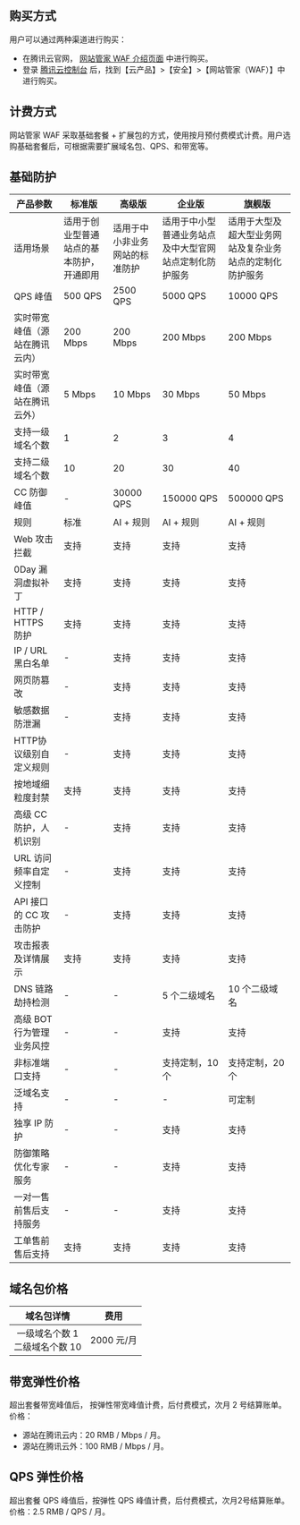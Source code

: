 ## 购买方式
用户可以通过两种渠道进行购买：
- 在腾讯云官网， [网站管家 WAF 介绍页面](https://cloud.tencent.com/product/waf) 中进行购买。
- 登录 [腾讯云控制台](https://console.cloud.tencent.com/) 后，找到【云产品】>【安全】>【网站管家（WAF）】中进行购买。

## 计费方式
网站管家 WAF 采取基础套餐 + 扩展包的方式，使用按月预付费模式计费。用户选购基础套餐后，可根据需要扩展域名包、QPS、和带宽等。

## 基础防护

| 产品参数            | 标准版                  | 高级版             | 企业版                         | 旗舰版                          |
| --------------- | -------------------- | --------------- | --------------------------- | ---------------------------- |
| 适用场景            | 适用于创业型普通站点的基本防护，开通即用 | 适用于中小非业务网站的标准防护 | 适用于中小型普通业务站点及中大型官网站点定制化防护服务 | 适用于大型及超大型业务网站及复杂业务站点的定制化防护服务 |
| QPS 峰值          | 500 QPS              | 2500 QPS        | 5000 QPS                    | 10000 QPS                    |
| 实时带宽峰值（源站在腾讯云内）   | 200 Mbps             | 200 Mbps        | 200 Mbps                    | 200 Mbps                     |
| 实时带宽峰值（源站在腾讯云外）   | 5 Mbps               | 10 Mbps         | 30 Mbps                     | 50 Mbps                      |
| 支持一级域名个数        | 1                    | 2               | 3                           | 4                            |
| 支持二级域名个数        | 10                   | 20              | 30                          | 40                           |
| CC 防御峰值         | -                    | 30000 QPS       | 150000 QPS                  | 500000 QPS                   |
| 规则      | 标准             | AI + 规则    | AI + 规则       | AI + 规则                |
| Web 攻击拦截        | 支持                   | 支持              | 支持                          | 支持                           |
| 0Day 漏洞虚拟补丁     | 支持                   | 支持              | 支持                          | 支持                           |
| HTTP / HTTPS 防护   | 支持                   | 支持              | 支持                          | 支持                           |
| IP / URL 黑白名单     | -                    | 支持              | 支持                          | 支持                           |
| 网页防篡改           | -                    | 支持              | 支持                          | 支持                           |
| 敏感数据防泄漏         | -                    | 支持              | 支持                          | 支持                           |
| HTTP协议级别自定义规则   | -                    | 支持              | 支持                          | 支持                           |
| 按地域细粒度封禁        | 支持                   | 支持              | 支持                          | 支持                           |
| 高级 CC 防护，人机识别   | -                    | 支持              | 支持                          | 支持                           |
| URL 访问频率自定义控制   | -                    | 支持              | 支持                          | 支持                           |
| API 接口的 CC 攻击防护 | -                    | 支持              | 支持                          | 支持                           |
| 攻击报表及详情展示       | 支持                   | 支持              | 支持                          | 支持                           |
| DNS 链路劫持检测      | -                    | -               | 5 个二级域名                     | 10 个二级域名                     |
| 高级 BOT 行为管理业务风控 | -                    | -               | 支持                          | 支持                           |
| 非标准端口支持         | -                    | -               | 支持定制，10个                    | 支持定制，20个                     |
| 泛域名支持           | -                    | -               | -                           | 可定制                          |
| 独享 IP 防护        | -                    | -               | 支持                          | 支持                           |
| 防御策略优化专家服务      | -                    | -               | 支持                          | 支持                           |
| 一对一售前售后支持服务     | -                    | -               | 支持                          | 支持                           |
| 工单售前售后支持        | 支持                   | 支持              | 支持                          | 支持                           |

## 域名包价格

 | 域名包详情 | 费用 |
 |:---------:|:---------:|
 |一级域名个数 1 <br/> 二级域名个数 10|2000 元/月|
 
## 带宽弹性价格
超出套餐带宽峰值后， 按弹性带宽峰值计费，后付费模式，次月 2 号结算账单。
价格：
- 源站在腾讯云内：20 RMB / Mbps / 月。
- 源站在腾讯云外：100 RMB / Mbps / 月。

## QPS 弹性价格
超出套餐 QPS 峰值后，按弹性 QPS 峰值计费，后付费模式，次月2号结算账单。
价格：2.5 RMB / QPS / 月。
